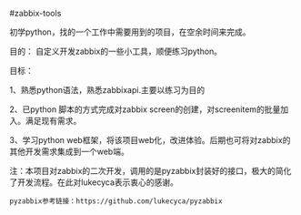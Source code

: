 #zabbix-tools

初学python，找的一个工作中需要用到的项目，在空余时间来完成。

目的：
    自定义开发zabbix的一些小工具，顺便练习python。

目标：

1、熟悉python语法，熟悉zabbixapi.主要以练习为目的

2、已python 脚本的方式完成对zabbix screen的创建，对screenitem的批量加入。满足现有需求。

3、学习python web框架，将该项目web化，改进体验。后期也可将对zabbix的其他开发需求集成到一个web端。

注：本项目对zabbix的二次开发，调用的是pyzabbix封装好的接口，极大的简化了开发流程。在此对lukecyca表示衷心的感谢。
    
    pyzabbix参考链接：https://github.com/lukecyca/pyzabbix

